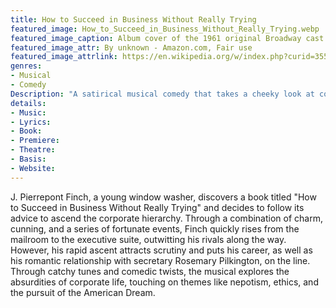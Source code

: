 ```yaml
---
title: How to Succeed in Business Without Really Trying
featured_image: How_to_Succeed_in_Business_Without_Really_Trying.webp
featured_image_caption: Album cover of the 1961 original Broadway cast recording of the musical How to Succeed in Business Without Really Trying
featured_image_attr: By unknown - Amazon.com, Fair use
featured_image_attrlink: https://en.wikipedia.org/w/index.php?curid=35570057
genres:
- Musical
- Comedy
Description: "A satirical musical comedy that takes a cheeky look at corporate America, following a young window washer's rapid ascent up the corporate ladder using a self-help book."
details: 
- Music: 
- Lyrics: 
- Book: 
- Premiere: 
- Theatre: 
- Basis: 
- Website: 
---
```

J. Pierrepont Finch, a young window washer, discovers a book titled "How to Succeed in Business Without Really Trying" and decides to follow its advice to ascend the corporate hierarchy. Through a combination of charm, cunning, and a series of fortunate events, Finch quickly rises from the mailroom to the executive suite, outwitting his rivals along the way. However, his rapid ascent attracts scrutiny and puts his career, as well as his romantic relationship with secretary Rosemary Pilkington, on the line. Through catchy tunes and comedic twists, the musical explores the absurdities of corporate life, touching on themes like nepotism, ethics, and the pursuit of the American Dream.
